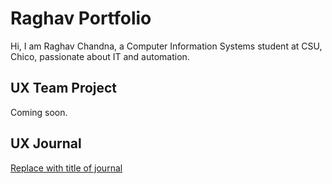# Raghav Portfolio

Hi, I am Raghav Chandna, a Computer Information Systems student at CSU, Chico, passionate about IT and automation.

## UX Team Project

Coming soon.

## UX Journal

[Replace with title of journal](journal/)
